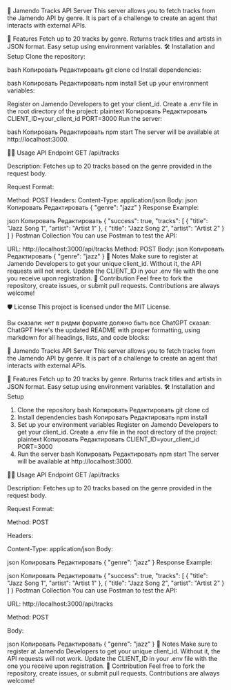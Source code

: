 🎵 Jamendo Tracks API Server
This server allows you to fetch tracks from the Jamendo API by genre. It is part of a challenge to create an agent that interacts with external APIs.

🚀 Features
Fetch up to 20 tracks by genre.
Returns track titles and artists in JSON format.
Easy setup using environment variables.
🛠️ Installation and Setup
Clone the repository:

bash
Копировать
Редактировать
git clone <repository-url>
cd <repository-folder>
Install dependencies:

bash
Копировать
Редактировать
npm install
Set up your environment variables:

Register on Jamendo Developers to get your client_id.
Create a .env file in the root directory of the project:
plaintext
Копировать
Редактировать
CLIENT_ID=your_client_id
PORT=3000
Run the server:

bash
Копировать
Редактировать
npm start
The server will be available at http://localhost:3000.

🧑‍💻 Usage
API Endpoint
GET /api/tracks

Description: Fetches up to 20 tracks based on the genre provided in the request body.

Request Format:

Method: POST
Headers:
Content-Type: application/json
Body:
json
Копировать
Редактировать
{
  "genre": "jazz"
}
Response Example:

json
Копировать
Редактировать
{
  "success": true,
  "tracks": [
    {
      "title": "Jazz Song 1",
      "artist": "Artist 1"
    },
    {
      "title": "Jazz Song 2",
      "artist": "Artist 2"
    }
  ]
}
Postman Collection
You can use Postman to test the API:

URL: http://localhost:3000/api/tracks
Method: POST
Body:
json
Копировать
Редактировать
{
  "genre": "jazz"
}
📝 Notes
Make sure to register at Jamendo Developers to get your unique client_id. Without it, the API requests will not work.
Update the CLIENT_ID in your .env file with the one you receive upon registration.
🤝 Contribution
Feel free to fork the repository, create issues, or submit pull requests. Contributions are always welcome!

🛡️ License
This project is licensed under the MIT License.







Вы сказали:
нет в ридми формате должно быть все 
ChatGPT сказал:
ChatGPT
Here's the updated README with proper formatting, using markdown for all headings, lists, and code blocks:

🎵 Jamendo Tracks API Server
This server allows you to fetch tracks from the Jamendo API by genre. It is part of a challenge to create an agent that interacts with external APIs.

🚀 Features
Fetch up to 20 tracks by genre.
Returns track titles and artists in JSON format.
Easy setup using environment variables.
🛠️ Installation and Setup
1. Clone the repository
bash
Копировать
Редактировать
git clone <repository-url>
cd <repository-folder>
2. Install dependencies
bash
Копировать
Редактировать
npm install
3. Set up your environment variables
Register on Jamendo Developers to get your client_id.
Create a .env file in the root directory of the project:
plaintext
Копировать
Редактировать
CLIENT_ID=your_client_id
PORT=3000
4. Run the server
bash
Копировать
Редактировать
npm start
The server will be available at http://localhost:3000.

🧑‍💻 Usage
API Endpoint
GET /api/tracks

Description: Fetches up to 20 tracks based on the genre provided in the request body.

Request Format:

Method: POST

Headers:

Content-Type: application/json
Body:

json
Копировать
Редактировать
{
  "genre": "jazz"
}
Response Example:

json
Копировать
Редактировать
{
  "success": true,
  "tracks": [
    {
      "title": "Jazz Song 1",
      "artist": "Artist 1"
    },
    {
      "title": "Jazz Song 2",
      "artist": "Artist 2"
    }
  ]
}
Postman Collection
You can use Postman to test the API:

URL: http://localhost:3000/api/tracks

Method: POST

Body:

json
Копировать
Редактировать
{
  "genre": "jazz"
}
📝 Notes
Make sure to register at Jamendo Developers to get your unique client_id. Without it, the API requests will not work.
Update the CLIENT_ID in your .env file with the one you receive upon registration.
🤝 Contribution
Feel free to fork the repository, create issues, or submit pull requests. Contributions are always welcome!

